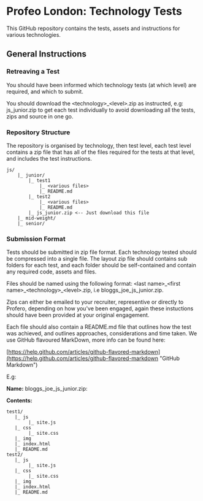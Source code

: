 # Profeo London: Technology Tests #

This GitHub repository contains the tests, assets and instructions for various technologies.

## General Instructions ##

### Retreaving a Test ###

You should have been informed which technology tests (at which level) are required, and which to submit.

You should download the <kbd>&lt;</kbd></kbd>technology<kbd>&gt;</kbd>\_<kbd>&lt;</kbd>level<kbd>&gt;</kbd>.zip as instructed,
e.g: js\_junior.zip to get each test individually to avoid downloading all the tests, zips and source in one go.

### Repository Structure  ###

The repository is organised by technology, then test level, each test level contains a zip file that
has all of the files required for the tests at that level, and includes the test instructions. 

	js/
		|_ junior/
			|_ test1
				|_ <various files>
				|_ README.md
			|_ test2
				|_ <various files>
				|_ README.md
			|_ js_junior.zip <-- Just download this file
		|_ mid-weight/
		|_ senior/
			
### Submission Format ###

Tests should be submitted in zip file format. Each technology tested should be compressed 
into a single file. The layout zip file should contains sub folders for each test, and 
each folder should be self-contained and contain any required code, assets and files.

Files should be named using the following format: <kbd>&lt;</kbd>last name<kbd>&gt;</kbd>\_<kbd>&lt;</kbd>first name<kbd>&gt;</kbd>_<kbd>&lt;</kbd>technology<kbd>&gt;</kbd>\_<kbd>&lt;</kbd>level<kbd>&gt;</kbd>.zip, 
i.e bloggs\_joe\_js\_junior.zip.

Zips can either be emailed to your recruiter, representive or directly to Profero, depending 
on how you've been engaged, again these instuctions should have been provided at your original 
engagement.

Each file should also contain a README.md file that outlines how 
the test was achieved, and outlines approaches, considerations and time taken. 
We use GitHub flavoured MarkDown, more info can be found here:

[https://help.github.com/articles/github-flavored-markdown](https://help.github.com/articles/github-flavored-markdown "GitHub Markdown")

E.g:

**Name:** bloggs\_joe\_js\_junior.zip:

**Contents:**

	test1/
	   |_ js
	   		|_ site.js
	   |_ css
	   	   	|_ site.css 
	   |_ img
	   |_ index.html
	   |_ README.md
	test2/
	   |_ js
	   		|_ site.js
	   |_ css
	   	   	|_ site.css 
	   |_ img
	   |_ index.html
	   |_ README.md
	   
